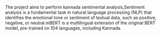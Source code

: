 The project aims to perform  kannada sentimental analysis,Sentiment analysis is a fundamental task in natural language processing (NLP) that identifies the
emotional tone or sentiment of textual data, such as positive, negative, or neutral.mBERT is a multilingual extension of the original BERT model, pre-trained on 104 languages,
including Kannada.
